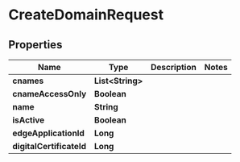 

# CreateDomainRequest


## Properties

| Name | Type | Description | Notes |
|------------ | ------------- | ------------- | -------------|
|**cnames** | **List&lt;String&gt;** |  |  |
|**cnameAccessOnly** | **Boolean** |  |  |
|**name** | **String** |  |  |
|**isActive** | **Boolean** |  |  |
|**edgeApplicationId** | **Long** |  |  |
|**digitalCertificateId** | **Long** |  |  |



